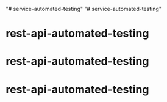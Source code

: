 "# service-automated-testing" 
"# service-automated-testing" 
# rest-api-automated-testing
# rest-api-automated-testing
# rest-api-automated-testing
